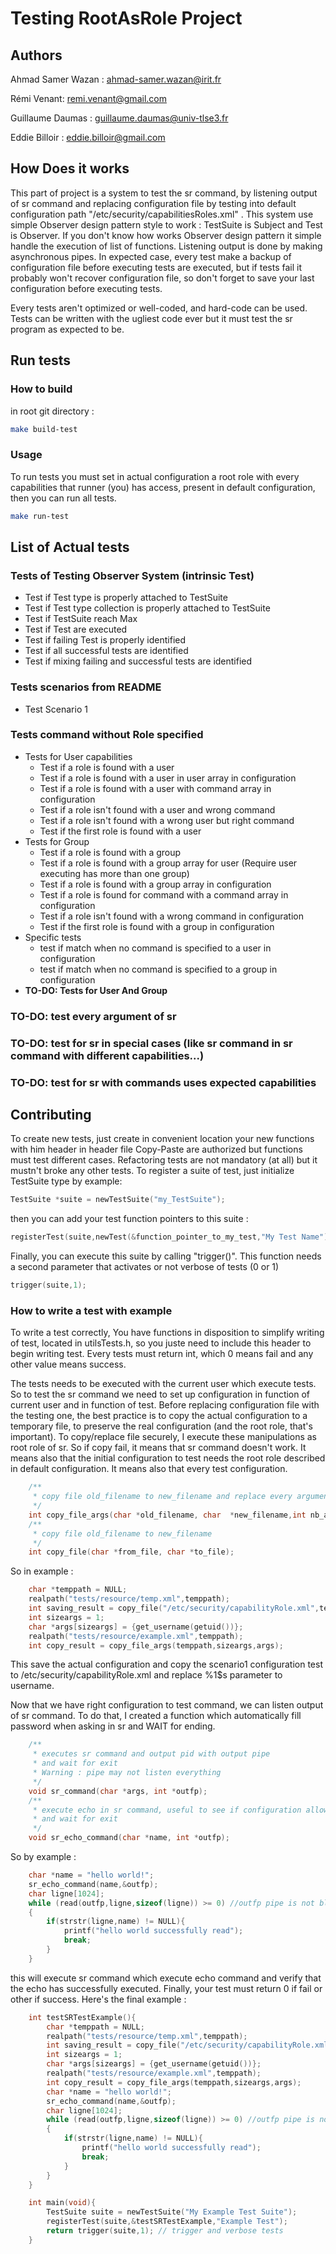 # Testing RootAsRole Project

## Authors

Ahmad Samer Wazan : ahmad-samer.wazan@irit.fr

Rémi Venant: remi.venant@gmail.com

Guillaume Daumas : guillaume.daumas@univ-tlse3.fr

Eddie Billoir : eddie.billoir@gmail.com

## How Does it works

This part of project is a system to test the sr command, by listening output of sr command and replacing configuration file by testing into default configuration path "/etc/security/capabilitiesRoles.xml" .
This system use simple Observer design pattern style to work : TestSuite is Subject and Test is Observer.
If you don't know how works Observer design pattern it simple handle the execution of list of functions.
Listening output is done by making asynchronous pipes.
In expected case, every test make a backup of configuration file before executing tests are executed, but if tests fail it probably won't recover configuration file, so don't forget to save your last configuration before executing tests.

Every tests aren't optimized or well-coded, and hard-code can be used. Tests can be written with the ugliest code ever but it must test the sr program as expected to be.

## Run tests

### How to build

in root git directory :

```Bash
make build-test
```

### Usage

To run tests you must set in actual configuration a root role with every capabilities that runner (you) has access, present in default configuration, then you can run all tests.

```Bash
make run-test
```

## List of Actual tests

### Tests of Testing Observer System (intrinsic Test)

* Test if Test type is properly attached to TestSuite
* Test if Test type collection is properly attached to TestSuite
* Test if TestSuite reach Max
* Test if Test are executed
* Test if failing Test is properly identified
* Test if all successful tests are identified
* Test if mixing failing and successful tests are identified

### Tests scenarios from README

* Test Scenario 1

### Tests command without Role specified

* Tests for User capabilities
  * Test if a role is found with a user
  * Test if a role is found with a user in user array in configuration
  * Test if a role is found with a user with command array in configuration
  * Test if a role isn't found with a user and wrong command
  * Test if a role isn't found with a wrong user but right command
  * Test if the first role is found with a user
* Tests for Group
  * Test if a role is found with a group
  * Test if a role is found with a group array for user (Require user executing has more than one group)
  * Test if a role is found with a group array in configuration
  * Test if a role is found for command with a command array in configuration
  * Test if a role isn't found with a wrong command in configuration
  * Test if the first role is found with a group in configuration
* Specific tests
  * test if match when no command is specified to a user in configuration
  * test if match when no command is specified to a group in configuration
* **TO-DO: Tests for User And Group**

### TO-DO: test every argument of sr

### TO-DO: test for sr in special cases (like sr command in sr command with different capabilities...)

### TO-DO: test for sr with commands uses expected capabilities

## Contributing

To create new tests, just create in convenient location your new functions with him header in header file
Copy-Paste are authorized but functions must test different cases. Refactoring tests are not mandatory (at all) but it mustn't broke any other tests.
To register a suite of test, just initialize TestSuite type
by example:

```C
TestSuite *suite = newTestSuite("my_TestSuite");
```

then you can add your test function pointers to this suite :

```C
registerTest(suite,newTest(&function_pointer_to_my_test,"My Test Name"));
```

Finally, you can execute this suite by calling "trigger()". This function needs a second parameter that activates or not verbose of tests (0 or 1)

```C
trigger(suite,1);
```

### How to write a test with example

To write a test correctly, You have functions in disposition to simplify writing of test, located in utilsTests.h, so you juste need to include this header to begin writing test.
Every tests must return int, which 0 means fail and any other value means success.

The tests needs to be executed with the current user which execute tests. So to test the sr command we need to set up configuration in function of current user and in function of test.
Before replacing configuration file with the testing one, the best practice is to copy the actual configuration to a temporary file, to preserve the real configuration (and the root role, that's important).
To copy/replace file securely, I execute these manipulations as root role of sr. So if copy fail, it means that sr command doesn't work. It means also that the initial configuration to test needs the root role described in default configuration.
It means also that every test configuration.

```C
    /**
     * copy file old_filename to new_filename and replace every arguments by array order
     */
    int copy_file_args(char *old_filename, char  *new_filename,int nb_args, char **args);
    /**
     * copy file old_filename to new_filename
     */
    int copy_file(char *from_file, char *to_file);
```

So in example :

```C
    char *temppath = NULL;
    realpath("tests/resource/temp.xml",temppath);
    int saving_result = copy_file("/etc/security/capabilityRole.xml",temppath);
    int sizeargs = 1;
    char *args[sizeargs] = {get_username(getuid())};
    realpath("tests/resource/example.xml",temppath);
    int copy_result = copy_file_args(temppath,sizeargs,args);
```

This save the actual configuration and copy the scenario1 configuration test to /etc/security/capabilityRole.xml and replace %1$s parameter to username.

Now that we have right configuration to test command, we can listen output of sr command.
To do that, I created a function which automatically fill password when asking in sr and WAIT for ending.

```C
    /**
     * executes sr command and output pid with output pipe
     * and wait for exit
     * Warning : pipe may not listen everything
     */
    void sr_command(char *args, int *outfp);
    /**
     * execute echo in sr command, useful to see if configuration allow a command or not
     * and wait for exit
     */
    void sr_echo_command(char *name, int *outfp);
```

So by example :

```C
    char *name = "hello world!";
    sr_echo_command(name,&outfp);
    char ligne[1024];
    while (read(outfp,ligne,sizeof(ligne)) >= 0) //outfp pipe is not blocked
    {
        if(strstr(ligne,name) != NULL){
            printf("hello world successfully read");
            break;
        }
    }
```

this will execute sr command which execute echo command and verify that the echo has successfully executed.
Finally, your test must return 0 if fail or other if success. Here's the final example :

```C
    int testSRTestExample(){
        char *temppath = NULL;
        realpath("tests/resource/temp.xml",temppath);
        int saving_result = copy_file("/etc/security/capabilityRole.xml",temppath);
        int sizeargs = 1;
        char *args[sizeargs] = {get_username(getuid())};
        realpath("tests/resource/example.xml",temppath);
        int copy_result = copy_file_args(temppath,sizeargs,args);
        char *name = "hello world!";
        sr_echo_command(name,&outfp);
        char ligne[1024];
        while (read(outfp,ligne,sizeof(ligne)) >= 0) //outfp pipe is not blocked
        {
            if(strstr(ligne,name) != NULL){
                printf("hello world successfully read");
                break;
            }
        }
    }

    int main(void){
        TestSuite suite = newTestSuite("My Example Test Suite");
        registerTest(suite,&testSRTestExample,"Example Test");
        return trigger(suite,1); // trigger and verbose tests
    }
```